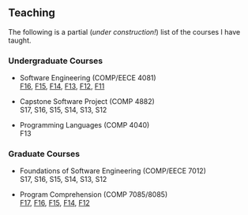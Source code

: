 
## Teaching

The following is a partial (*under construction!*) list of the courses I have taught.


### Undergraduate Courses

* Software Engineering (COMP/EECE 4081)  
[F16](https://memphis-cs.github.io/comp-4081-2016-fall/),
[F15](https://memphis-cs.github.io/comp-4081-2015-fall/),
[F14](https://memphis-cs.github.io/comp-4081-2014-fall/),
[F13](https://memphis-cs.github.io/comp-eece-4081-2013-fall/),
[F12](https://memphis-cs.github.io/comp-eece-4081-2012-fall/),
[F11](https://memphis-cs.github.io/comp-eece-4081-2011-fall/)

* Capstone Software Project (COMP 4882)  
S17,
S16,
S15,
S14,
S13,
S12

* Programming Languages (COMP 4040)  
F13


### Graduate Courses

* Foundations of Software Engineering (COMP/EECE 7012)  
S17,
S16,
S15,
S14,
S13,
S12

* Program Comprehension (COMP 7085/8085)  
[F17](https://memphis-cs.github.io/comp-7085-8085/),
[F16](https://memphis-cs.github.io/comp-7085-8085-2016-fall/),
[F15](https://memphis-cs.github.io/comp-7085-8085-2015-fall/),
[F14](https://memphis-cs.github.io/comp-7085-8085-2014-fall/),
[F12](https://memphis-cs.github.io/comp-7085-8085-2012-fall/)

